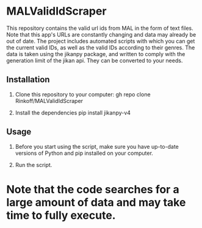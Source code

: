 # MALValidIdScraper

This repository contains the valid url ids from MAL in the form of text files.
Note that this app's URLs are constantly changing and data may already be out of date.
The project includes automated scripts with which you can get the current valid IDs, as well as the valid IDs according to their genres.
The data is taken using the jikanpy package, and written to comply with the generation limit of the jikan api.
They can be converted to your needs.



## Installation
1. Clone this repository to your computer:
gh repo clone Rinkoff/MALValidIdScraper

2. Install the dependencies
 pip install jikanpy-v4


## Usage
1. Before you start using the script, make sure you have up-to-date versions of Python and pip installed on your computer.

2. Run the script.

# Note that the code searches for a large amount of data and may take time to fully execute.
